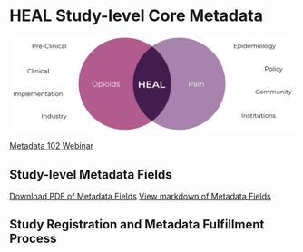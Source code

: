 # HEAL Study-level Core Metadata

![plot](../study-level-metadata-schema/images/heal-initiative-purpose.png)

[Metadata 102 Webinar](https://www.youtube.com/watch?v=RY1_N0-QENY)


## Study-level Metadata Fields
[Download PDF of Metadata Fields](study-level-metadata-fields/study-metadata-schema-for-humans.pdf)
[View markdown of Metadata Fields](study-level-metadata-fields/study-metadata-schema-for-humans.md)



## Study Registration and Metadata Fulfillment Process